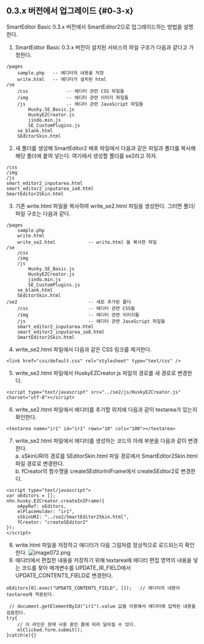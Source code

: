 ## 0.3.x 버전에서 업그레이드 {#0-3-x}

SmartEditor Basic 0.3.x 버전에서 SmartEditor2으로 업그레이드하는 방법을 설명한다.

1. SmartEditor Basic 0.3.x 버전이 설치된 서비스의 파일 구조가 다음과 같다고 가정한다.
```
/pages
    sample.php   -- 에디터의 내용을 저장
    write.html   -- 에디터가 설치된 html
/se
    /css              -- 에디터 관련 CSS 파일들
    /img              -- 에디터 관련 이미지 파일들
    /js               -- 에디터 관련 JavaScript 파일들
        Husky.SE_Basic.js
        HuskyEZCreator.js
        jindo.min.js
        SE_CustomPlugins.js
    se_blank.html
    SEditorSkin.html
```
2. 새 폴더를 생성해 SmartEditor2 배포 파일에서 다음과 같은 파일과 폴더를 복사해 해당 폴더에 붙여 넣는다. 여기에서 생성할 폴더를 se2라고 하자.
```
/css
/img
/js
smart_editor2_inputarea.html
smart_editor2_inputarea_ie8.html
SmartEditor2Skin.html
```
3. 기존 write.html 파일을 복사하여 write_se2.html 파일을 생성한다. 그러면 폴더/파일 구조는 다음과 같다.
```
/pages
    sample.php
    write.html
    write_se2.html            -- write.html 을 복사한 파일
/se
    /css
    /img
    /js
        Husky.SE_Basic.js
        HuskyEZCreator.js
        jindo.min.js
        SE_CustomPlugins.js
    se_blank.html
    SEditorSkin.html
/se2                          -- 새로 추가된 폴더
    /css                      -- 에디터 관련 CSS들
    /img                      -- 에디터 관련 이미지들
    /js                       -- 에디터 관련 JavaScript 파일들
    smart_editor2_inputarea.html
    smart_editor2_inputarea_ie8.html
    SmartEditor2Skin.html
```
4. write_se2.html 파일에서 다음과 같은 CSS 링크를 제거한다.
```
<link href="css/default.css" rel="stylesheet" type="text/css" />
```
5. write_se2.html 파일에서 HuskyEZCreator.js 파일의 경로를 새 경로로 변경한다.
```
<script type="text/javascript" src="../se2/js/HuskyEZCreator.js" charset="utf-8"></script>
```
6. write_se2.html 파일에서 에디터를 추가할 위치에 다음과 같이 textarea가 있는지 확인한다.
```
<textarea name="ir1" id="ir1" rows="10" cols="100"></textarea>
```
7. write_se2.html 파일에서 에디터를 생성하는 코드의 아래 부분을 다음과 같이 변경한다.  
  a. sSkinURI의 경로를 SEditorSkin.html 파일 경로에서 SmartEditor2Skin.html 파일 경로로 변경한다.  
  b. fCreator의 함수명을 createSEditorInIFrame에서 createSEditor2로 변경한다.  
```
<script type="text/javascript">
var oEditors = [];
nhn.husky.EZCreator.createInIFrame({
    oAppRef: oEditors,
    elPlaceHolder: "ir1",
    sSkinURI: "../se2/SmartEditor2Skin.html",
    fCreator: "createSEditor2"
});
</script>
```
8. write.html 파일을 저장하고 에디터가 다음 그림처럼 정상적으로 로드되는지 확인한다.
![image072.png](/assets/image072.png)
9. 에디터에서 편집한 내용을 저장하기 위해 textarea에 에디터 편집 영역의 내용을 넣는 코드를 찾아 매개변수를 UPDATE_IR_FIELD에서 UPDATE_CONTENTS_FIELD로 변경한다.
```
oEditors[0].exec("UPDATE_CONTENTS_FIELD", []);   // 에디터의 내용이 textarea에 적용된다.

 // document.getElementById("ir1").value 값을 이용해서 에디터에 입력된 내용을 검증한다.
try{
    // 이 라인은 현재 사용 중인 폼에 따라 달라질 수 있다.
    elClicked.form.submit();
}catch(e){}
```

